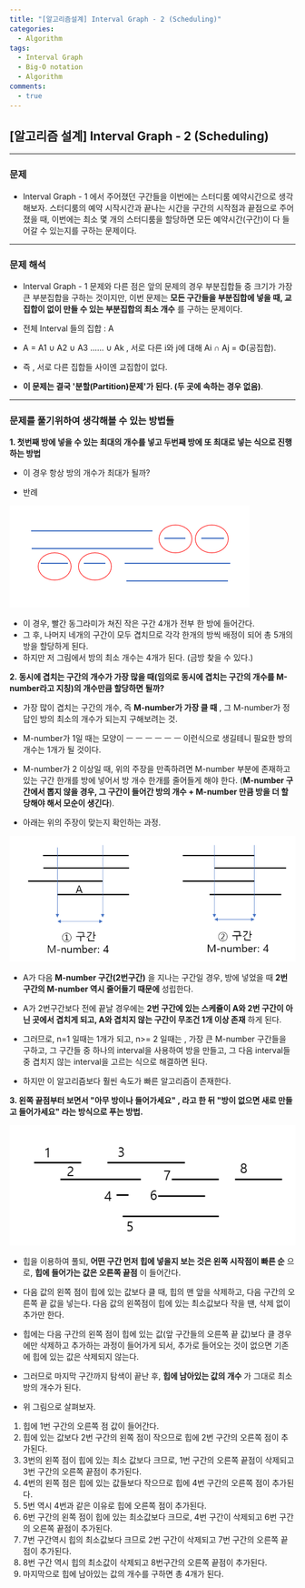 ```yaml
---
title: "[알고리즘설계] Interval Graph - 2 (Scheduling)"
categories:
  - Algorithm
tags:
  - Interval Graph
  - Big-O notation
  - Algorithm
comments:
  - true
---
```


## [알고리즘 설계] Interval Graph - 2 (Scheduling)

---

### 문제

* Interval Graph - 1 에서 주어졌던 구간들을 이번에는 스터디룸 예약시간으로 생각해보자. 스터디룸의 예약 시작시간과 끝나는 시간을 구간의 시작점과 끝점으로 주어졌을 때, 이번에는 최소 몇 개의 스터디룸을 할당하면 모든 예약시간(구간)이 다 들어갈 수 있는지를 구하는 문제이다.

---

### 문제 해석

* Interval Graph - 1 문제와 다른 점은 앞의 문제의 경우 부분집합들 중 크기가 가장 큰 부분집합을 구하는 것이지만, 이번 문제는 __모든 구간들을 부분집합에 넣을 때, 교집합이 없이 만들 수 있는 부분집합의 최소 개수__ 를 구하는 문제이다.

* 전체 Interval 들의 집합 : A
* A = A1 ∪ A2 ∪ A3 ...... ∪ Ak   , 서로 다른 i와 j에 대해 Ai ∩ Aj = Φ(공집합).
* 즉 , 서로 다른 집합들 사이엔 교집합이 없다.
* __이 문제는 결국 '분할(Partition)문제'가 된다. (두 곳에 속하는 경우 없음)__.

---


### 문제를 풀기위하여 생각해볼 수 있는 방법들

__1. 첫번째 방에 넣을 수 있는 최대의 개수를 넣고 두번째 방에 또 최대로 넣는 식으로 진행하는 방법__

* 이 경우 항상 방의 개수가 최대가 될까?

* 반례

![](/assets/img/Algorithm/IntervalG1.png)

* 이 경우, 빨간 동그라미가 쳐진 작은 구간 4개가 전부 한 방에 들어간다.
* 그 후, 나머지 네개의 구간이 모두 겹치므로 각각 한개의 방씩 배정이 되어 총 5개의 방을 할당하게 된다.
* 하지만 저 그림에서 방의 최소 개수는 4개가 된다. (금방 찾을 수 있다.)

__2. 동시에 겹치는 구간의 개수가 가장 많을 때(임의로 동시에 겹치는 구간의 개수를 M-number라고 지칭)의 개수만큼 할당하면 될까?__

* 가장 많이 겹치는 구간의 개수, 즉 __M-number가 가장 클 때__ , 그 M-number가 정답인 방의 최소의 개수가 되는지 구해보려는 것.

* M-number가 1일 때는 모양이 ㅡ ㅡ ㅡ ㅡ ㅡ ㅡ 이런식으로 생길테니 필요한 방의 개수는 1개가 될 것이다.

* M-number가 2 이상일 때, 위의 주장을 만족하려면 M-number 부분에 존재하고 있는 구간 한개를 방에 넣어서 방 개수 한개를 줄어들게 해야 한다. (__M-number 구간에서 뽑지 않을 경우, 그 구간이 들어간 방의 개수 + M-number 만큼 방을 더 할당해야 해서 모순이 생긴다__).

* 아래는 위의 주장이 맞는지 확인하는 과정.

![](/assets/img/Algorithm/IntervalG2.png)

* A가 다음 __M-number 구간(2번구간)__ 을 지나는 구간일 경우, 방에 넣었을 때 __2번 구간의 M-number 역시 줄어들기 때문에__ 성립한다.

* A가 2번구간보다 전에 끝날 경우에는 __2번 구간에 있는 스케쥴이 A와 2번 구간이 아닌 곳에서 겹치게 되고, A와 겹치지 않는 구간이 무조건 1개 이상 존재__ 하게 된다.

* 그러므로, n=1 일때는 1개가 되고, n>= 2 일때는 , 가장 큰 M-number 구간들을 구하고, 그 구간들 중 하나의 interval을 사용하여 방을 만들고, 그 다음 interval들 중 겹치지 않는 interval을 고르는 식으로 해결하면 된다.

* 하지만 이 알고리즘보다 훨씬 속도가 빠른 알고리즘이 존재한다.

__3. 왼쪽 끝점부터 보면서 "아무 방이나 들어가세요" , 라고 한 뒤 "방이 없으면 새로 만들고 들어가세요" 라는 방식으로 푸는 방법.__

![](/assets/img/Algorithm/IntervalG3.png)

* 힙을 이용하여 풀되, __어떤 구간 먼저 힙에 넣을지 보는 것은 왼쪽 시작점이 빠른 순__ 으로, __힙에 들어가는 값은 오른쪽 끝점__ 이 들어간다.

* 다음 값의 왼쪽 점이 힙에 있는 값보다 클 때, 힙의 맨 앞을 삭제하고, 다음 구간의 오른쪽 끝 값을 넣는다. 다음 값의 왼쪽점이 힙에 있는 최소값보다 작을 땐, 삭제 없이 추가만 한다.

* 힙에는 다음 구간의 왼쪽 점이 힙에 있는 값(앞 구간들의 오른쪽 끝 값)보다 클 경우에만 삭제하고 추가하는 과정이 들어가게 되서, 추가로 들어오는 것이 없으면 기존에 힙에 있는 값은 삭제되지 않는다.

* 그러므로 마지막 구간까지 탐색이 끝난 후, __힙에 남아있는 값의 개수__ 가 그대로 최소 방의 개수가 된다.

* 위 그림으로 살펴보자.

1. 힙에 1번 구간의 오른쪽 점 값이 들어간다.
1. 힙에 있는 값보다 2번 구간의 왼쪽 점이 작으므로 힙에 2번 구간의 오른쪽 점이 추가된다.
1. 3번의 왼쪽 점이 힙에 있는 최소 값보다 크므로, 1번 구간의 오른쪽 끝점이 삭제되고 3번 구간의 오른쪽 끝점이 추가된다.
1. 4번의 왼쪽 점은 힙에 있는 값들보다 작으므로 힙에 4번 구간의 오른쪽 점이 추가된다.
1. 5번 역시 4번과 같은 이유로 힙에 오른쪽 점이 추가된다.
1. 6번 구간의 왼쪽 점이 힙에 있는 최소값보다 크므로, 4번 구간이 삭제되고 6번 구간의 오른쪽 끝점이 추가된다.
1. 7번 구간역시 힙의 최소값보다 크므로 2번 구간이 삭제되고 7번 구간의 오른쪽 끝 점이 추가된다.
1. 8번 구간 역시 힙의 최소값이 삭제되고 8번구간의 오른쪽 끝점이 추가된다.
1. 마지막으로 힙에 남아있는 값의 개수를 구하면 총 4개가 된다.
